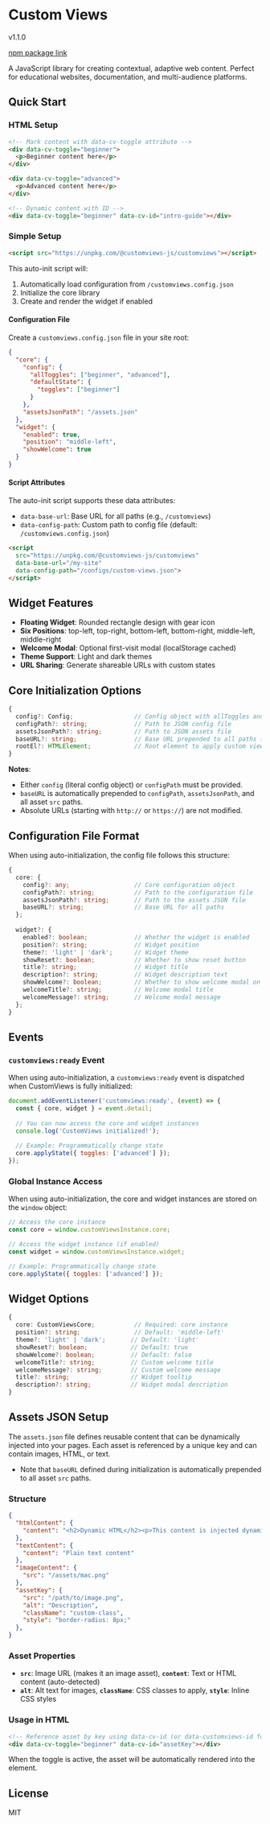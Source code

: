 # Custom Views

v1.1.0

[npm package link](https://www.npmjs.com/package/@customviews-js/customviews)

A JavaScript library for creating contextual, adaptive web content. Perfect for educational websites, documentation, and multi-audience platforms.

## Quick Start

### HTML Setup

```html
<!-- Mark content with data-cv-toggle attribute -->
<div data-cv-toggle="beginner">
  <p>Beginner content here</p>
</div>

<div data-cv-toggle="advanced">
  <p>Advanced content here</p>
</div>

<!-- Dynamic content with ID -->
<div data-cv-toggle="beginner" data-cv-id="intro-guide"></div>
```

### Simple Setup

```html
<script src="https://unpkg.com/@customviews-js/customviews"></script>
```

This auto-init script will:
1. Automatically load configuration from `/customviews.config.json`
2. Initialize the core library
3. Create and render the widget if enabled

#### Configuration File

Create a `customviews.config.json` file in your site root:

```json
{
  "core": {
    "config": {
      "allToggles": ["beginner", "advanced"],
      "defaultState": {
        "toggles": ["beginner"]
      }
    },
    "assetsJsonPath": "/assets.json"
  },
  "widget": {
    "enabled": true,
    "position": "middle-left",
    "showWelcome": true
  }
}
```

#### Script Attributes

The auto-init script supports these data attributes:
- `data-base-url`: Base URL for all paths (e.g., `/customviews`)
- `data-config-path`: Custom path to config file (default: `/customviews.config.json`)

```html
<script 
  src="https://unpkg.com/@customviews-js/customviews" 
  data-base-url="/my-site"
  data-config-path="/configs/custom-views.json">
</script>
```

## Widget Features

- **Floating Widget**: Rounded rectangle design with gear icon
- **Six Positions**: top-left, top-right, bottom-left, bottom-right, middle-left, middle-right
- **Welcome Modal**: Optional first-visit modal (localStorage cached)
- **Theme Support**: Light and dark themes
- **URL Sharing**: Generate shareable URLs with custom states

## Core Initialization Options

```typescript
{
  config?: Config;                 // Config object with allToggles and defaultState
  configPath?: string;             // Path to JSON config file
  assetsJsonPath?: string;         // Path to JSON assets file
  baseURL?: string;                // Base URL prepended to all paths (e.g., '/customviews')
  rootEl?: HTMLElement;            // Root element to apply custom views (default: document.body)
}
```

**Notes**: 
- Either `config` (literal config object) or `configPath` must be provided.
- `baseURL` is automatically prepended to `configPath`, `assetsJsonPath`, and all asset `src` paths.
- Absolute URLs (starting with `http://` or `https://`) are not modified.

## Configuration File Format

When using auto-initialization, the config file follows this structure:

```typescript
{
  core: {
    config?: any;                  // Core configuration object
    configPath?: string;           // Path to the configuration file
    assetsJsonPath?: string;       // Path to the assets JSON file
    baseURL?: string;              // Base URL for all paths
  };
  
  widget?: {
    enabled?: boolean;             // Whether the widget is enabled
    position?: string;             // Widget position
    theme?: 'light' | 'dark';      // Widget theme
    showReset?: boolean;           // Whether to show reset button
    title?: string;                // Widget title
    description?: string;          // Widget description text
    showWelcome?: boolean;         // Whether to show welcome modal on first visit
    welcomeTitle?: string;         // Welcome modal title
    welcomeMessage?: string;       // Welcome modal message
  };
}
```

## Events

### `customviews:ready` Event

When using auto-initialization, a `customviews:ready` event is dispatched when CustomViews is fully initialized:

```javascript
document.addEventListener('customviews:ready', (event) => {
  const { core, widget } = event.detail;
  
  // You can now access the core and widget instances
  console.log('CustomViews initialized!');
  
  // Example: Programmatically change state
  core.applyState({ toggles: ['advanced'] });
});
```

### Global Instance Access

When using auto-initialization, the core and widget instances are stored on the `window` object:

```javascript
// Access the core instance
const core = window.customViewsInstance.core;

// Access the widget instance (if enabled)
const widget = window.customViewsInstance.widget;

// Example: Programmatically change state
core.applyState({ toggles: ['advanced'] });
```

## Widget Options

```typescript
{
  core: CustomViewsCore;           // Required: core instance
  position?: string;               // Default: 'middle-left'
  theme?: 'light' | 'dark';       // Default: 'light'
  showReset?: boolean;            // Default: true
  showWelcome?: boolean;          // Default: false
  welcomeTitle?: string;          // Custom welcome title
  welcomeMessage?: string;        // Custom welcome message
  title?: string;                 // Widget tooltip
  description?: string;           // Widget modal description
}
```

## Assets JSON Setup

The `assets.json` file defines reusable content that can be dynamically injected into your pages. Each asset is referenced by a unique key and can contain images, HTML, or text.
* Note that `baseURL` defined during initialization is automatically prepended to all asset `src` paths.

### Structure

```json
{
  "htmlContent": {
    "content": "<h2>Dynamic HTML</h2><p>This content is injected dynamically.</p>"
  },
  "textContent": {
    "content": "Plain text content"
  },
  "imageContent": {
    "src": "/assets/mac.png"
  },
  "assetKey": {
    "src": "/path/to/image.png",
    "alt": "Description",
    "className": "custom-class",
    "style": "border-radius: 8px;"
  },
}
```

### Asset Properties

- **`src`**: Image URL (makes it an image asset), **`content`**: Text or HTML content (auto-detected)
- **`alt`**: Alt text for images, **`className`**: CSS classes to apply, **`style`**: Inline CSS styles

### Usage in HTML

```html
<!-- Reference asset by key using data-cv-id (or data-customviews-id for backward compatibility) -->
<div data-cv-toggle="beginner" data-cv-id="assetKey"></div>
```

When the toggle is active, the asset will be automatically rendered into the element.


## License

MIT
